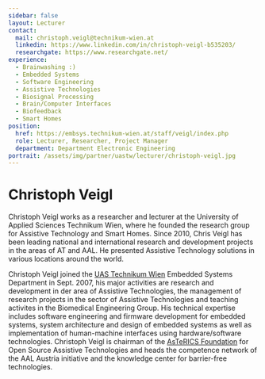 ```yaml
---
sidebar: false
layout: Lecturer
contact:
  mail: christoph.veigl@technikum-wien.at
  linkedin: https://www.linkedin.com/in/christoph-veigl-b535203/
  researchgate: https://www.researchgate.net/
experience:
  - Brainwashing :)
  - Embedded Systems
  - Software Engineering
  - Assistive Technologies
  - Biosignal Processing
  - Brain/Computer Interfaces
  - Biofeedback
  - Smart Homes
position:
  href: https://embsys.technikum-wien.at/staff/veigl/index.php
  role: Lecturer, Researcher, Project Manager
  department: Department Electronic Engineering
portrait: /assets/img/partner/uastw/lecturer/christoph-veigl.jpg
---
```


# Christoph Veigl

Christoph Veigl works as a researcher and lecturer at the University of Applied Sciences Technikum Wien, where he founded the research group for Assistive Technology and Smart Homes.
Since 2010, Chris Veigl has been leading national and international research and development projects in the areas of AT and AAL.
He presented Assistive Technology solutions in various locations around the world.

<!-- more -->

Christoph Veigl joined the [UAS Technikum Wien](/studyathome/partner/uastw/) Embedded Systems Department in Sept. 2007, his major activities are research and development in der area of Assistive Technologies, the management of research projects in the sector of Assistive Technologies and teaching activites in the Biomedical Engineering Group.
His technical expertise includes software engineering and firmware development for embedded systems, system architecture and design of embedded systems as well as implementation of human-machine interfaces using hardware/software technologies.
Christoph Veigl is chairman of the [AsTeRICS Foundation](https://www.asterics-foundation.org/) for Open Source Assistive Technologies and heads the competence network of the AAL Austria initiative and the knowledge center for barrier-free technologies.
